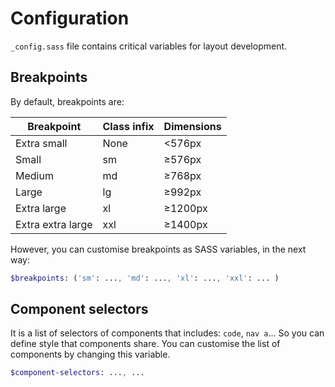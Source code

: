 # Configuration

`_config.sass` file contains critical variables for layout development.

## Breakpoints

By default, breakpoints are:

| Breakpoint        | Class infix | Dimensions |
| ----------------- | ----------- | ---------- |
| Extra small       | None        | <576px     |
| Small             | sm          | ≥576px     |
| Medium            | md          | ≥768px     |
| Large             | lg          | ≥992px     |
| Extra large       | xl          | ≥1200px    |
| Extra extra large | xxl         | ≥1400px    |

However, you can customise breakpoints as SASS variables, in the next way:

```SASS
$breakpoints: ('sm': ..., 'md': ..., 'xl': ..., 'xxl': ... )
```

## Component selectors

It is a list of selectors of components that includes: `code`, `nav a`... So you can define style that components share. You can customise the list of components by changing this variable.

```SASS
$component-selectors: ..., ...
```
